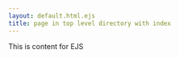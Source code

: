 ```yaml
---
layout: default.html.ejs
title: page in top level directory with index
---
```


This is content for EJS
